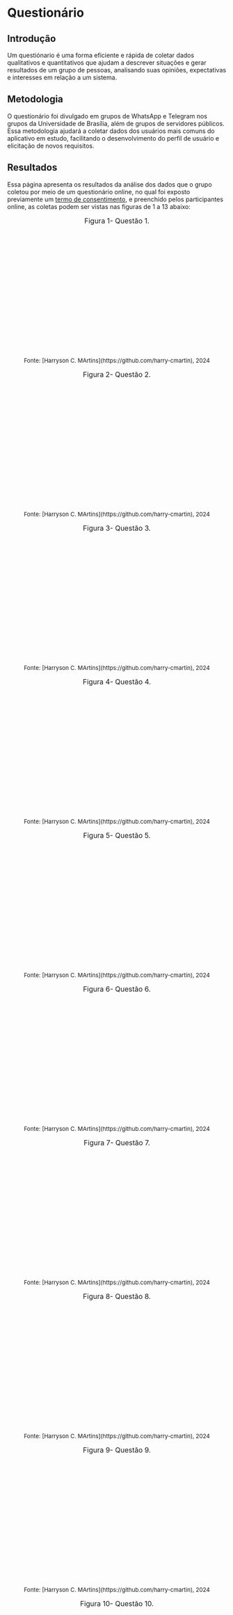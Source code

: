 # Questionário

## Introdução

Um questiónario é uma forma eficiente e rápida de coletar dados qualitativos e quantitativos que ajudam a descrever situações e gerar resultados de um grupo de pessoas, analisando suas opiniões, expectativas e interesses em relação a um sistema.



## Metodologia

O questionário foi divulgado em grupos de WhatsApp e Telegram nos grupos da Universidade de Brasília, além de grupos de servidores públicos. Essa metodologia ajudará a coletar dados dos usuários mais comuns do aplicativo em estudo, facilitando o desenvolvimento do perfil de usuário e elicitação de novos requisitos.


## Resultados

Essa página apresenta os resultados da análise dos dados que o grupo coletou por meio de um questionário online, no qual foi exposto previamente um [termo de consentimento](../termo_consentimento.pdf), e preenchido pelos participantes online, as coletas podem ser vistas nas figuras de 1 a 13 abaixo:

<center>

<font size="3"><p style="text-align: center">Figura 1- Questão 1.</p></font>
<iframe width="447" height="276" seamless frameborder="0" scrolling="no" src=""></iframe>
<font size="2"><p style="text-align: center">Fonte: [Harryson C. MArtins](https://github.com/harry-cmartin), 2024</p></font>

</center>

<center>

<font size="3"><p style="text-align: center">Figura 2- Questão 2.</p></font>
<iframe width="447" height="276" seamless frameborder="0" scrolling="no" src=""></iframe>
<font size="2"><p style="text-align: center">Fonte: [Harryson C. MArtins](https://github.com/harry-cmartin), 2024</p></font>

</center>

<center>

<font size="3"><p style="text-align: center">Figura 3- Questão 3.</p></font>
<iframe width="447" height="276" seamless frameborder="0" scrolling="no" src=""></iframe>
<font size="2"><p style="text-align: center">Fonte: [Harryson C. MArtins](https://github.com/harry-cmartin), 2024</p></font>

</center>

<center>

<font size="3"><p style="text-align: center">Figura 4- Questão 4.</p></font>
<iframe width="447" height="276" seamless frameborder="0" scrolling="no" src=""></iframe>
<font size="2"><p style="text-align: center">Fonte: [Harryson C. MArtins](https://github.com/harry-cmartin), 2024</p></font>

</center>

<center>

<font size="3"><p style="text-align: center">Figura 5- Questão 5.</p></font>
<iframe width="447" height="276" seamless frameborder="0" scrolling="no" src=""></iframe>
<font size="2"><p style="text-align: center">Fonte: [Harryson C. MArtins](https://github.com/harry-cmartin), 2024</p></font>

</center>

<center>

<font size="3"><p style="text-align: center">Figura 6- Questão 6.</p></font>
<iframe width="447" height="276" seamless frameborder="0" scrolling="no" src=""></iframe>
<font size="2"><p style="text-align: center">Fonte: [Harryson C. MArtins](https://github.com/harry-cmartin), 2024</p></font>

</center>

<center>

<font size="3"><p style="text-align: center">Figura 7- Questão 7.</p></font>
<iframe width="447" height="276" seamless frameborder="0" scrolling="no" src=""></iframe>
<font size="2"><p style="text-align: center">Fonte: [Harryson C. MArtins](https://github.com/harry-cmartin), 2024</p></font>

</center>

<center>

<font size="3"><p style="text-align: center">Figura 8- Questão 8.</p></font>
<iframe width="447" height="276" seamless frameborder="0" scrolling="no" src=""></iframe>
<font size="2"><p style="text-align: center">Fonte: [Harryson C. MArtins](https://github.com/harry-cmartin), 2024</p></font>

</center>

<center>

<font size="3"><p style="text-align: center">Figura 9- Questão 9.</p></font>
<iframe width="447" height="276" seamless frameborder="0" scrolling="no" src=""></iframe>
<font size="2"><p style="text-align: center">Fonte: [Harryson C. MArtins](https://github.com/harry-cmartin), 2024</p></font>

</center>

<center>

<font size="3"><p style="text-align: center">Figura 10- Questão 10.</p></font>
<iframe width="447" height="276" seamless frameborder="0" scrolling="no" src=""></iframe>
<font size="2"><p style="text-align: center">Fonte: [Harryson C. MArtins](https://github.com/harry-cmartin), 2024</p></font>

</center>

<center>

<font size="3"><p style="text-align: center">Figura 11- Questão 11.</p></font>
<iframe width="447" height="276" seamless frameborder="0" scrolling="no" src=""></iframe>
<font size="2"><p style="text-align: center">Fonte: [Harryson C. MArtins](https://github.com/harry-cmartin), 2024</p></font>

</center>

<center>

<font size="3"><p style="text-align: center">Figura 12- Questão 12.</p></font>
<iframe width="447" height="276" seamless frameborder="0" scrolling="no" src=""></iframe>
<font size="2"><p style="text-align: center">Fonte: [Harryson C. MArtins](https://github.com/harry-cmartin), 2024</p></font>

</center>

<center>

<font size="3"><p style="text-align: center">Figura 13- Questão 13.</p></font>
<iframe width="447" height="276" seamless frameborder="0" scrolling="no" src=""></iframe>
<font size="2"><p style="text-align: center">Fonte: [Harryson C. MArtins](https://github.com/harry-cmartin), 2024</p></font>

</center>


## Bibliografia

> <a id="FRM1" href="#anchor_1">1.</a>BARBOSA, S. D. J.; SILVA, B. S. Interação Humano-Computador. Rio de Janeiro: Elsevier, 2011.


## Histórico de Versões

| Versão | Data       | Descrição         | Autor(es)                                                                                     | Revisor(es)                                      |
| ------ | ---------- | ----------------- | --------------------------------------------------------------------------------------------- | ------------------------------------------------ |
| `1.0`    | 14/04 | Criação da página | [Harryson C. Martins](https://github.com/harry-cmartin)| [Christian](https://github.com/crstyhs) |
| `1.1`    | 16/04 | Adição dos dados | [Harryson C. Martins](https://github.com/harry-cmartin)| [Flávio Gustavo](https://github.com/flavioovatsug) |
